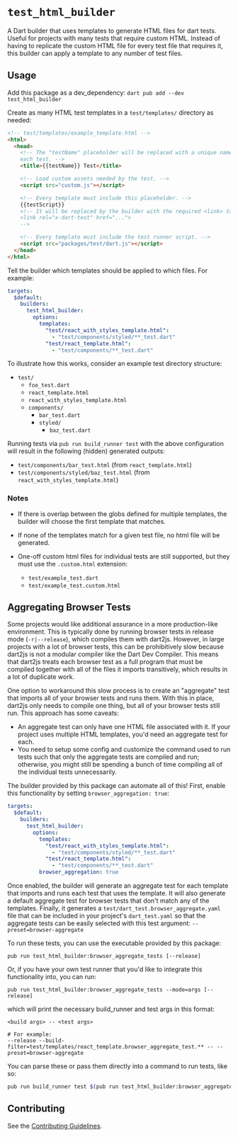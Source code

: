 # `test_html_builder`

A Dart builder that uses templates to generate HTML files for dart tests. Useful
for projects with many tests that require custom HTML. Instead of having to
replicate the custom HTML file for every test file that requires it, this
builder can apply a template to any number of test files.

## Usage

Add this package as a dev_dependency: `dart pub add --dev test_html_builder`

Create as many HTML test templates in a `test/templates/` directory as needed:

```html
<!-- test/templates/example_template.html -->
<html>
  <head>
    <!-- The "testName" placeholder will be replaced with a unique name for
    each test. -->
    <title>{{testName}} Test</title>

    <!-- Load custom assets needed by the test. -->
    <script src="custom.js"></script>

    <!-- Every template must include this placeholder. -->
    {{testScript}}
    <!-- It will be replaced by the builder with the required <link> tag:
    <link rel="x-dart-test" href="...">
    -->

    <!-- Every template must include the test runner script. -->
    <script src="packages/test/dart.js"></script>
  </head>
</html>
```

Tell the builder which templates should be applied to which files. For example:

```yaml
targets:
  $default:
    builders:
      test_html_builder:
        options:
          templates:
            "test/react_with_styles_template.html":
              - "test/components/styled/**_test.dart"
            "test/react_template.html":
              - "test/components/**_test.dart"
```

To illustrate how this works, consider an example test directory structure:

- `test/`
  - `foo_test.dart`
  - `react_template.html`
  - `react_with_styles_template.html`
  - `components/`
    - `bar_test.dart`
    - `styled/`
      - `baz_test.dart`

Running tests via `pub run build_runner test` with the above configuration will
result in the following (hidden) generated outputs:

- `test/components/bar_test.html` (from `react_template.html`)
- `test/components/styled/baz_test.html` (from `react_with_styles_template.html`)

### Notes

- If there is overlap between the globs defined for multiple templates, the
  builder will choose the first template that matches.

- If none of the templates match for a given test file, no html file will be
  generated.

- One-off custom html files for individual tests are still supported, but they
  must use the `.custom.html` extension:
  - `test/example_test.dart`
  - `test/example_test.custom.html`

## Aggregating Browser Tests

Some projects would like additional assurance in a more production-like
environment. This is typically done by running browser tests in release mode
(`-r|--release`), which compiles them with dart2js. However, in large projects
with a lot of browser tests, this can be prohibitively slow because dart2js is
not a modular compiler like the Dart Dev Compiler. This means that dart2js
treats each browser test as a full program that must be compiled together with
all of the files it imports transitively, which results in a lot of duplicate
work.

One option to workaround this slow process is to create an "aggregate" test that
imports all of your browser tests and runs them. With this in place, dart2js
only needs to compile one thing, but all of your browser tests still run. This
approach has some caveats:
- An aggregate test can only have one HTML file associated with it. If your
project uses multiple HTML templates, you'd need an aggregate test for each.
- You need to setup some config and customize the command used to run tests such
that only the aggregate tests are compiled and run; otherwise, you might still
be spending a bunch of time compiling all of the individual tests unnecessarily.

The builder provided by this package can automate all of this! First, enable
this functionality by setting `browser_aggregation: true`:

```yaml
targets:
  $default:
    builders:
      test_html_builder:
        options:
          templates:
            "test/react_with_styles_template.html":
              - "test/components/styled/**_test.dart"
            "test/react_template.html":
              - "test/components/**_test.dart"
          browser_aggregation: true
```

Once enabled, the builder will generate an aggregate test for each template that
imports and runs each test that uses the template. It will also generate a
default aggregate test for browser tests that don't match any of the templates.
Finally, it generates a `test/dart_test.browser_aggregate.yaml` file that can be
included in your project's `dart_test.yaml` so that the aggregate tests can be
easily selected with this test argument: `--preset=browser-aggregate`

To run these tests, you can use the executable provided by this package:

```
pub run test_html_builder:browser_aggregate_tests [--release]
```

Or, if you have your own test runner that you'd like to integrate this
functionality into, you can run:

```
pub run test_html_builder:browser_aggregate_tests --mode=args [--release]
```

which will print the necessary build_runner and test args in this format:

```
<build args> -- <test args>

# For example:
--release --build-filter=test/templates/react_template.browser_aggregate_test.** -- --preset=browser-aggregate
```

You can parse these or pass them directly into a command to run tests, like so:

```bash
pub run build_runner test $(pub run test_html_builder:browser_aggregate_tests --mode=args [--release])
```

## Contributing

See the [Contributing Guidelines][contributing].

[contributing]: /CONTRIBUTING.md

